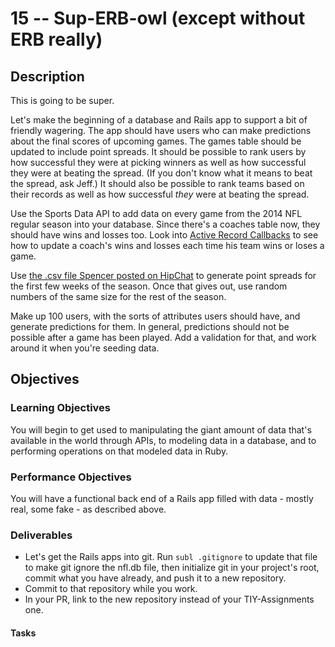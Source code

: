 # 15 -- Sup-ERB-owl (except without ERB really)

## Description

This is going to be super.

Let's make the beginning of a database and Rails app to support a bit of friendly wagering. The app should have users who can make predictions about the final scores of upcoming games. The games table should be updated to include point spreads. It should be possible to rank users by how successful they were at picking winners as well as how successful they were at beating the spread. (If you don't know what it means to beat the spread, ask Jeff.) It should also be possible to rank teams based on their records as well as how successful *they* were at beating the spread.

Use the Sports Data API to add data on every game from the 2014 NFL regular season into your database. Since there's a coaches table now, they should have wins and losses too. Look into [Active Record Callbacks](http://guides.rubyonrails.org/active_record_callbacks.html) to see how to update a coach's wins and losses each time his team wins or loses a game. 

Use [the .csv file Spencer posted on HipChat](http://www.repole.com/sun4cast/stats/nfl2014stats.csv) to generate point spreads for the first few weeks of the season. Once that gives out, use random numbers of the same size for the rest of the season.

Make up 100 users, with the sorts of attributes users should have, and generate predictions for them. In general, predictions should not be possible after a game has been played. Add a validation for that, and work around it when you're seeding data.

## Objectives

### Learning Objectives

You will begin to get used to manipulating the giant amount of data that's available in the world through APIs, to modeling data in a database, and to performing operations on that modeled data in Ruby.

### Performance Objectives

You will have a functional back end of a Rails app filled with data - mostly real, some fake - as described above.

### Deliverables

* Let's get the Rails apps into git. Run `subl .gitignore` to update that file to make git ignore the nfl.db file, then initialize git in your project's root, commit what you have already, and push it to a new repository. 
* Commit to that repository while you work.
* In your PR, link to the new repository instead of your TIY-Assignments one.
 

#### Tasks
